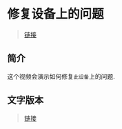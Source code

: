 # 修复设备上的问题
  > [链接](/Introduction/mu_aloha_platforms.md)

## 简介
  这个视频会演示如何修复`此设备`上的问题.
  
## 文字版本
  > [链接](/Introduction/mu_aloha_platforms.md)
